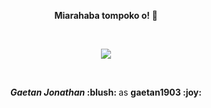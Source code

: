 <p align=center>  <strong> Miarahaba tompoko o! 👋 </strong> <p>

<br/>
  
<p align='center'><img src='https://cr-ss-service.azurewebsites.net/api/ScreenShot?widget=summary&username=gaetan1903&style=--bg-color:%23008080;--header-bg-color:%23008080;--border-radius:4px&branding=false'/></p>

<br/>

<p align=center> <strong> <i>Gaetan Jonathan</i> :blush: </strong> as <strong> gaetan1903 :joy: </strong> <p>

<br/>






